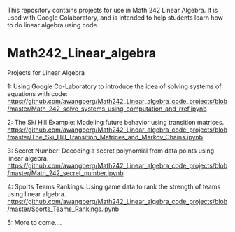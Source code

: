 This repository contains projects for use in Math 242 Linear Algebra. It is used with Google Colaboratory, and is intended to help students learn how to do linear algebra using code.

# Math242_Linear_algebra
Projects for Linear Algebra

1:  Using Google Co-Laboratory to introduce the idea of solving systems of equations with code:
https://github.com/awangberg/Math242_Linear_algebra_code_projects/blob/master/Math_242_solve_systems_using_computation_and_rref.ipynb

2:  The Ski Hill Example:  Modeling future behavior using transition matrices.  
https://github.com/awangberg/Math242_Linear_algebra_code_projects/blob/master/The_Ski_Hill_Transition_Matrices_and_Markov_Chains.ipynb

3:  Secret Number:  Decoding a secret polynomial from data points using linear algebra.
https://github.com/awangberg/Math242_Linear_algebra_code_projects/blob/master/Math_242_secret_number.ipynb

4:  Sports Teams Rankings:  Using game data to rank the strength of teams using linear algebra.
https://github.com/awangberg/Math242_Linear_algebra_code_projects/blob/master/Sports_Teams_Rankings.ipynb

5:  More to come....

